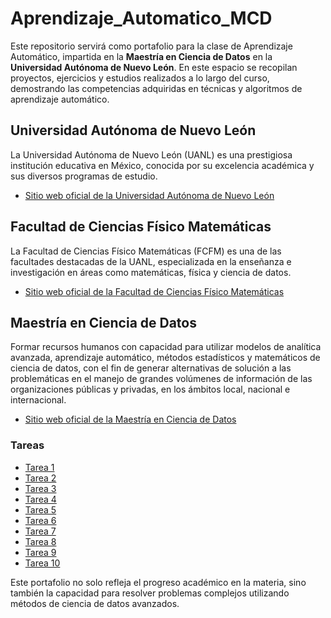 # Aprendizaje_Automatico_MCD

Este repositorio servirá como portafolio para la clase de Aprendizaje Automático, impartida en la **Maestría en Ciencia de Datos** en la **Universidad Autónoma de Nuevo León**. En este espacio se recopilan proyectos, ejercicios y estudios realizados a lo largo del curso, demostrando las competencias adquiridas en técnicas y algoritmos de aprendizaje automático.

## Universidad Autónoma de Nuevo León
La Universidad Autónoma de Nuevo León (UANL) es una prestigiosa institución educativa en México, conocida por su excelencia académica y sus diversos programas de estudio.

- [Sitio web oficial de la Universidad Autónoma de Nuevo León](http://www.uanl.mx/)

## Facultad de Ciencias Físico Matemáticas
La Facultad de Ciencias Físico Matemáticas (FCFM) es una de las facultades destacadas de la UANL, especializada en la enseñanza e investigación en áreas como matemáticas, física y ciencia de datos.

- [Sitio web oficial de la Facultad de Ciencias Físico Matemáticas](http://www.fcfm.uanl.mx/)

## Maestría en Ciencia de Datos
Formar recursos humanos con capacidad para utilizar modelos de analítica avanzada, aprendizaje automático, métodos estadísticos y matemáticos de ciencia de datos, con el fin de generar alternativas de solución a las problemáticas en el manejo de grandes volúmenes de información de las organizaciones públicas y privadas, en los ámbitos local, nacional e internacional.

- [Sitio web oficial de la Maestría en Ciencia de Datos](https://www.fcfm.uanl.mx/posgrados/maestria-en-ciencia-de-datos)

### Tareas
- [Tarea 1](tareas/tarea1)
- [Tarea 2](tareas/tarea2)
- [Tarea 3](tareas/tarea3)
- [Tarea 4](tareas/tarea4)
- [Tarea 5](tareas/tarea5)
- [Tarea 6](tareas/tarea6)
- [Tarea 7](tareas/tarea7)
- [Tarea 8](tareas/tarea8)
- [Tarea 9](tareas/tarea9)
- [Tarea 10](tareas/tarea10)
 
Este portafolio no solo refleja el progreso académico en la materia, sino también la capacidad para resolver problemas complejos utilizando métodos de ciencia de datos avanzados.
